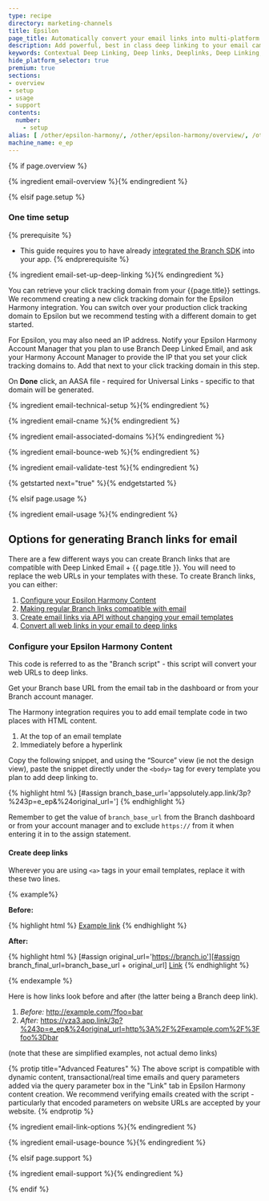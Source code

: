 ```yaml
---
type: recipe
directory: marketing-channels
title: Epsilon
page_title: Automatically convert your email links into multi-platform deep links.
description: Add powerful, best in class deep linking to your email campaigns.
keywords: Contextual Deep Linking, Deep links, Deeplinks, Deep Linking, Deeplinking, Deferred Deep Linking, Deferred Deeplinking, Google App Indexing, Google App Invites, Apple Universal Links, Apple Spotlight Search, Facebook App Links, AppLinks, Deepviews, Deep views, Deep Linked Email
hide_platform_selector: true
premium: true
sections:
- overview
- setup
- usage
- support
contents:
  number:
    - setup
alias: [ /other/epsilon-harmony/, /other/epsilon-harmony/overview/, /other/epsilon-harmony/setup/, /other/epsilon-harmony/usage/, /other/epsilon-harmony/support/ ]
machine_name: e_ep
---
```


{% if page.overview %}

{% ingredient email-overview %}{% endingredient %}

{% elsif page.setup %}

### One time setup

{% prerequisite %}
- This guide requires you to have already [integrated the Branch SDK]({{base.url}}/getting-started/sdk-integration-guide) into your app.
{% endprerequisite %}

{% ingredient email-set-up-deep-linking %}{% endingredient %}

You can retrieve your click tracking domain from your {{page.title}} settings. We recommend creating a new click tracking domain for the Epsilon Harmony integration. You can switch over your production click tracking domain to Epsilon but we recommend testing with a different domain to get started.

For Epsilon, you may also need an IP address. Notify your Epsilon Harmony Account Manager that you plan to use Branch Deep Linked Email, and ask your Harmony Account Manager to provide the IP that you set your click tracking domains to. Add that next to your click tracking domain in this step.

On **Done** click, an AASA file - required for Universal Links - specific to that domain will be generated.

{% ingredient email-technical-setup %}{% endingredient %}

{% ingredient email-cname %}{% endingredient %}

{% ingredient email-associated-domains %}{% endingredient %}

{% ingredient email-bounce-web %}{% endingredient %}

{% ingredient email-validate-test %}{% endingredient %}

{% getstarted next="true" %}{% endgetstarted %}

{% elsif page.usage %}

{% ingredient email-usage %}{% endingredient %}

## Options for generating Branch links for email

There are a few different ways you can create Branch links that are compatible with Deep Linked Email + {{ page.title }}. You will need to replace the web URLs in your templates with these. To create Branch links, you can either:

1. [Configure your Epsilon Harmony Content ](#configure-your-epsilon-harmony-content)
1. [Making regular Branch links compatible with email](#making-regular-branch-links-compatible-with-email)
1. [Create email links via API without changing your email templates](#create-email-links-via-api-without-changing-your-email-templates)
1. [Convert all web links in your email to deep links](#convert-all-web-links-in-your-email-to-deep-links)

### Configure your Epsilon Harmony Content 

This code is referred to as the "Branch script" - this script will convert your web URLs to deep links. 

Get your Branch base URL from the email tab in the dashboard or from your Branch account manager.

The Harmony integration requires you to add email template code in two places with HTML content.

1. At the top of an email template
2. Immediately before a hyperlink

Copy the following snippet, and using the “Source” view (ie not the design view), paste the snippet directly under the `<body>` tag for every template you plan to add deep linking to.

{% highlight html %}
[#assign branch_base_url='appsolutely.app.link/3p?%243p=e_ep&%24original_url=']
{% endhighlight %}

Remember to get the value of `branch_base_url` from the Branch dashboard or from your account manager and to exclude `https://` from it when entering it in to the assign statement. 

#### Create deep links

Wherever you are using `<a>` tags in your email templates, replace it with these two lines.

{% example%}

**Before:**

{% highlight html %}
<a href=“https://branch.io”>Example link</a>
{% endhighlight %}

**After:**

{% highlight html %}
[#assign original_url='https://branch.io'][#assign branch_final_url=branch_base_url + original_url]
<a href="https://$(branch_final_url)">Link</a>
{% endhighlight %}

{% endexample %}

Here is how links look before and after (the latter being a Branch deep link).

1. *Before:* http://example.com/?foo=bar
2. *After:* https://vza3.app.link/3p?%243p=e_ep&%24original_url=http%3A%2F%2Fexample.com%2F%3Ffoo%3Dbar

(note that these are simplified examples, not actual demo links)

{% protip title="Advanced Features" %}
The above script is compatible with dynamic content, transactional/real time emails and query parameters added via the query parameter box in the "Link" tab in Epsilon Harmony content creation. We recommend verifying emails created with the script - particularly that encoded parameters on website URLs are accepted by your website.
{% endprotip %}

{% ingredient email-link-options %}{% endingredient %}

{% ingredient email-usage-bounce %}{% endingredient %}

{% elsif page.support %}

{% ingredient email-support %}{% endingredient %}

{% endif %}